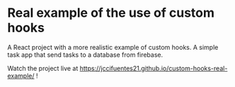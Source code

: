 # Real example of the use of custom hooks
A React project with a more realistic example of custom hooks. A simple task app that send tasks to a database from firebase.

Watch the project live at https://jccifuentes21.github.io/custom-hooks-real-example/ !
